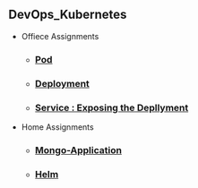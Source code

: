 ## DevOps_Kubernetes
- Offiece Assignments
    - ### [Pod](https://github.com/PriyeshRaiMinfy/DevOpsCohort_Kubernetes/tree/main/OfficeAssignment/D1)
    - ### [Deployment](https://github.com/PriyeshRaiMinfy/DevOpsCohort_Kubernetes/tree/main/OfficeAssignment/D2)
    - ### [Service : Exposing the Depllyment](https://github.com/PriyeshRaiMinfy/DevOpsCohort_Kubernetes/tree/main/OfficeAssignment/D3)
- Home Assignments
    - ### [Mongo-Application](https://github.com/PriyeshRaiMinfy/DevOpsCohort_Kubernetes/tree/main/HomeAssignmet/MongoApp) 
    - ### [Helm](https://github.com/PriyeshRaiMinfy/DevOpsCohort_Kubernetes/tree/main/HomeAssignmet/Helm)
